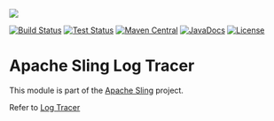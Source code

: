[<img src="https://sling.apache.org/res/logos/sling.png"/>](https://sling.apache.org)

 [![Build Status](https://builds.apache.org/buildStatus/icon?job=Sling/sling-org-apache-sling-tracer/master)](https://builds.apache.org/job/Sling/job/sling-org-apache-sling-tracer/job/master) [![Test Status](https://img.shields.io/jenkins/t/https/builds.apache.org/job/Sling/job/sling-org-apache-sling-tracer/job/master.svg)](https://builds.apache.org/job/Sling/job/sling-org-apache-sling-tracer/job/master/test_results_analyzer/) [![Maven Central](https://maven-badges.herokuapp.com/maven-central/org.apache.sling/org.apache.sling.tracer/badge.svg)](https://search.maven.org/#search%7Cga%7C1%7Cg%3A%22org.apache.sling%22%20a%3A%22org.apache.sling.tracer%22) [![JavaDocs](https://www.javadoc.io/badge/org.apache.sling/org.apache.sling.tracer.svg)](https://www.javadoc.io/doc/org.apache.sling/org.apache.sling.tracer) [![License](https://img.shields.io/badge/License-Apache%202.0-blue.svg)](https://www.apache.org/licenses/LICENSE-2.0)

# Apache Sling Log Tracer

This module is part of the [Apache Sling](https://sling.apache.org) project.

Refer to [Log Tracer][1]

[1]: http://sling.apache.org/documentation/bundles/log-tracers.html
